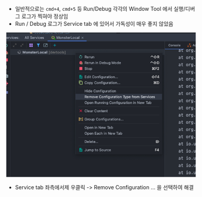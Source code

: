 - 일반적으로는 `cmd+4`, `cmd+5` 등 Run/Debug 각각의 Window Tool 에서 실행/디버그 로그가 찍혀야 정상임
- Run / Debug 로그가 Service tab 에 있어서 가독성이 매우 좋지 않았음

![img.png](img.png)

- Service tab 좌측에서제 우클릭 -> Remove Configuration ... 을 선택하여 해결